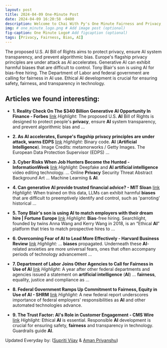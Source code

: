 ```yaml
---
layout: post
title: 2024-04-09 One-Minute Post
date: 2024-04-09 16:20:58 -0400
description: Welcome to Chai With Py's One Minute Fairness and Privacy, which aims to provide you the current happenings in the world of Fairness, Privacy, and AI.
img: # one_minute_logo.png # Add image post (optional)
fig-caption: One Minute Logo# Add figcaption (optional)
tags: [Privacy, Fairness, Bias, AI]
---
```


The proposed U.S. AI Bill of Rights aims to protect privacy, ensure AI system transparency, and prevent algorithmic bias. Europe's flagship privacy principles are under attack as AI accelerates. Generative AI can exhibit harmful biases that are difficult to control. Tony Blair's son is using AI for bias-free hiring. The Department of Labor and federal government are calling for fairness in AI use. Ethical AI development is crucial for ensuring safety, fairness, and transparency in technology.

## Articles we found interesting:

- **1. Reality Check On The $340 Billion Generative <b>AI</b> Opportunity In Finance - Forbes** [link](https://www.forbes.com/sites/sap/2024/04/09/reality-check-on-the-340b-generative-ai-opportunity-in-finance/)
_Highlight:_ The proposed U.S. <b>AI</b> Bill of Rights is designed to protect people&#39;s <b>privacy</b>, ensure <b>AI</b> system transparency, and prevent algorithmic bias and&nbsp;...

- **2. As <b>AI</b> accelerates, Europe&#39;s flagship <b>privacy</b> principles are under attack, warns EDPS** [link](https://techcrunch.com/2024/04/09/edps-gdpr-principles-attacks/)
_Highlight:_ Binary code. <b>AI</b> (<b>Artificial Intelligence</b>). Image Credits: metamorworks / Getty Images. The European Data Protection Supervisor (EDPS)&nbsp;...

- **3. Cyber Risks When Job Hunters Become the Hunted - InformationWeek** [link](https://www.informationweek.com/cyber-resilience/cyber-risks-when-job-hunters-become-the-hunted)
_Highlight:_ Deepfake and <b>AI artificial intelligence</b> video editing technology. ... Online <b>Privacy</b> Security Threat Abstract Background Art ... Machine Learning &amp; <b>AI</b>.

- **4. Can generative <b>AI</b> provide trusted financial advice? - MIT Sloan** [link](https://mitsloan.mit.edu/ideas-made-to-matter/can-generative-ai-provide-trusted-financial-advice)
_Highlight:_ When trained on this data, LLMs can exhibit harmful <b>biases</b> that are difficult to preemptively identify and control, such as &#39;parroting&#39; historical&nbsp;...

- **5. Tony Blair&#39;s son is using <b>AI</b> to match employers with their dream hire | Fortune Europe** [link](https://fortune.com/europe/2024/04/08/tony-blairs-son-euan-blair-ai-employers-dream-hire-50-million-losses-education-unicorn-multiverse/)
_Highlight:_ <b>Bias</b>-free hiring. Searchlight, founded by twins Anna Wang and Kerry Wang in 2018, is an “Ethical <b>AI</b>” platform that tries to match prospective hires to&nbsp;...

- **6. Overcoming Fear of <b>AI</b> to Lead More Effectively - Harvard Business Review** [link](https://hbr.org/2024/04/to-succeed-with-ai-adopt-a-beginners-mindset)
_Highlight:_ ... <b>biases</b> propagated. Underneath these <b>AI</b>-related anxieties are more universal fears, ones that often accompany periods of technology advancement&nbsp;...

- **7. Department of Labor Joins Other Agencies to Call for <b>Fairness</b> in Use of <b>AI</b>** [link](https://cmmonline.com/news/department-of-labor-joins-other-agencies-to-call-for-fairness-in-use-of-ai)
_Highlight:_ A year after other federal departments and agencies issued a statement on <b>artificial intelligence</b> (<b>AI</b>) ... <b>fairness</b>, equality, justice and compliance as&nbsp;...

- **8. Federal Government Ramps Up Commitment to <b>Fairness</b>, Equity in Use of <b>AI</b> - SHRM** [link](https://www.shrm.org/topics-tools/news/inclusion-equity-diversity/federal-government-commits-to-ai-fairness)
_Highlight:_ A new federal report underscores importance of federal employers&#39; responsibilities as <b>AI</b> and other automated technologies advance.

- **9. The Trust Factor: <b>AI&#39;s</b> Role in Customer Engagement - CMS Wire** [link](https://www.cmswire.com/customer-experience/trust-in-ai-combining-ai-the-human-experience/)
_Highlight:_ Ethical <b>AI</b> is essential. Responsible <b>AI</b> development is crucial for ensuring safety, <b>fairness</b> and transparency in technology. Guardrails guide <b>AI</b>.


Updated Everyday by: (<a href="https://supritivijay.github.io/">Supriti Vijay</a> & <a href="https://amanpriyanshu.github.io/">Aman Priyanshu</a>)
